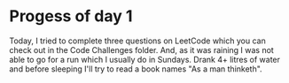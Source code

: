 # Progess of day 1
Today, I tried to complete three questions on LeetCode which you can check out in the Code Challenges folder. And, as it was raining I was not able to go for a run which I usually do in Sundays.
Drank 4+ litres of water and before sleeping I'll try to read a book names "As a man thinketh".
